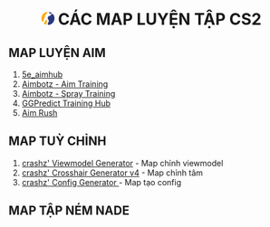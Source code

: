 <h1 align="center"><img width="23px" style="border-radius: 50%" src="https://raw.githubusercontent.com/tori2105/CS2-Ultimate-Guide/refs/heads/main/IMG/Counter-Strike_2_29.webp"> CÁC MAP LUYỆN TẬP CS2</h1>

## MAP LUYỆN AIM
1. <a href="https://steamcommunity.com/sharedfiles/filedetails/?id=3086023598">5e_aimhub</a>
2. <a href="https://steamcommunity.com/sharedfiles/filedetails/?id=3070244462">Aimbotz - Aim Training</a>
3. <a href="https://steamcommunity.com/sharedfiles/filedetails/?id=3100869952">Aimbotz - Spray Training</a> 
4. <a href="https://steamcommunity.com/sharedfiles/filedetails/?id=3070217773">GGPredict Training Hub</a>
5. <a href="https://steamcommunity.com/sharedfiles/filedetails/?id=3105821815">Aim Rush</a>
## MAP TUỲ CHỈNH
1. <a href="https://steamcommunity.com/sharedfiles/filedetails/?id=3070284069">crashz' Viewmodel Generator</a> - Map chỉnh viewmodel
2. <a href="https://steamcommunity.com/sharedfiles/filedetails/?id=3070193546">crashz' Crosshair Generator v4</a> - Map chỉnh tâm
3. <a href="https://steamcommunity.com/sharedfiles/filedetails/?id=3142121155">crashz' Config Generator </a> - Map tạo config
## MAP TẬP NÉM NADE
